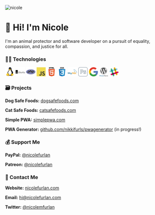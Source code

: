 ![nicole](https://nicolefurlan.com/share.jpg)

# 👋 Hi! I'm Nicole
I'm an animal protector and software developer on a pursuit of equality, compassion, and justice for all.

### 👩‍💻 Technologies

<p align="left">
<img src="https://raw.githubusercontent.com/devicons/devicon/master/icons/linux/linux-original.svg" alt="linux" width="30" height="30"/>
<img src="https://raw.githubusercontent.com/devicons/devicon/master/icons/ubuntu/ubuntu-plain-wordmark.svg" alt="ubuntu" width="30" height="30"/>
<img src="https://raw.githubusercontent.com/devicons/devicon/master/icons/php/php-original.svg" alt="php" width="30" height="30"/>
<img src="https://raw.githubusercontent.com/devicons/devicon/master/icons/javascript/javascript-original.svg" alt="javascript" width="30" height="30"/>
<img src="https://raw.githubusercontent.com/devicons/devicon/master/icons/html5/html5-original-wordmark.svg" alt="html5" width="30" height="30"/>
<img src="https://raw.githubusercontent.com/devicons/devicon/master/icons/css3/css3-original-wordmark.svg" alt="css3" width="30" height="30"/>
<img src="https://raw.githubusercontent.com/devicons/devicon/master/icons/mysql/mysql-original-wordmark.svg" alt="mysql" width="30" height="30"/>
<img src="https://raw.githubusercontent.com/devicons/devicon/master/icons/photoshop/photoshop-line.svg" alt="photoshop" width="30" height="30"/>
<img src="https://raw.githubusercontent.com/devicons/devicon/master/icons/google/google-original.svg" alt="google" width="30" height="30"/>
<img src="https://raw.githubusercontent.com/devicons/devicon/master/icons/wordpress/wordpress-original.svg" alt="wordpress" width="30" height="30"/>
<img src="https://raw.githubusercontent.com/devicons/devicon/master/icons/slack/slack-original.svg" alt="slack" width="30" height="30"/>
</p>

### 🗃️ Projects

**Dog Safe Foods:** [dogsafefoods.com](https://dogsafefoods.com)

**Cat Safe Foods:** [catsafefoods.com](https://catsafefoods.com)

**Simple PWA:** [simplepwa.com](https://simplepwa.com)

**PWA Generator:** [github.com/nikkifurls/pwagenerator](https://github.com/nikkifurls/pwagenerator) (in progress!)

### 💰 Support Me

**PayPal:** [@nicolefurlan](https://www.paypal.com/donate?hosted_button_id=M7MMF3EWQTLKG)

**Patreon:** [@nicolefurlan](https://patreon.com/nicolefurlan)

### 💬 Contact Me

**Website:** [nicolefurlan.com](https://nicolefurlan.com)

**Email:** [hi@nicolefurlan.com](mailto:hi@nicolefurlan.com)

**Twitter:** [@nicolemfurlan](https://twitter.com/nicolemfurlan)
